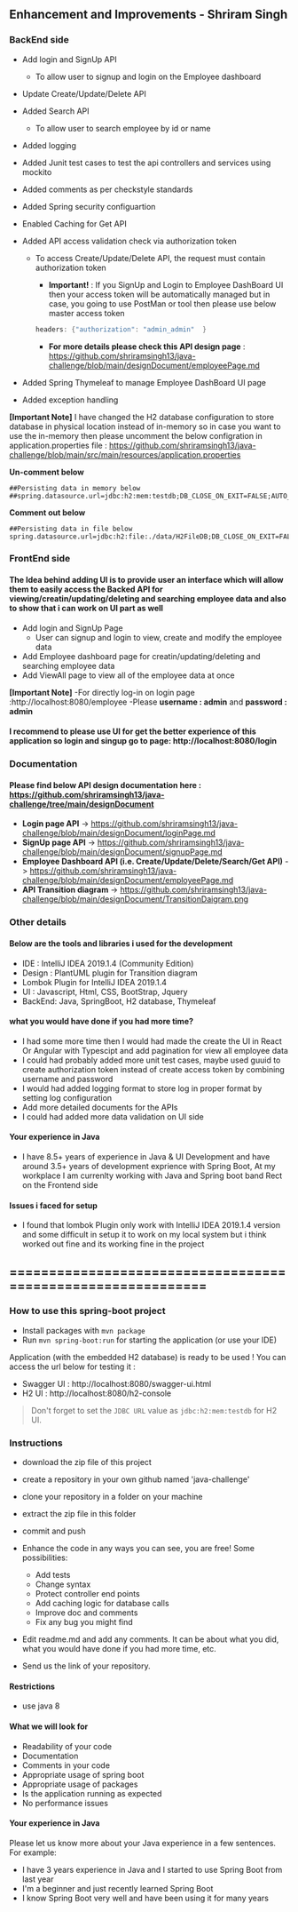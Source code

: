 ## Enhancement and Improvements - Shriram Singh
### BackEnd side 
- Add login and SignUp API
  - To allow user to signup and login on the Employee dashboard
- Update Create/Update/Delete API
- Added Search API
  - To allow user to search employee by id or name
- Added logging 
- Added Junit test cases to test the api controllers and services using mockito
- Added comments as per checkstyle standards
- Added Spring security configuartion
- Enabled Caching for Get API
- Added API access validation check via authorization token
  - To access Create/Update/Delete API, the request must contain authorization token
    - **Important!** : If you SignUp and Login to Employee DashBoard UI then your access token will be automatically managed
     but in case, you going to use PostMan or tool then please use below master access token

     ```java
     headers: {"authorization": "admin_admin"  }
     ```
     - **For more details please check this API design page** : https://github.com/shriramsingh13/java-challenge/blob/main/designDocument/employeePage.md
     
- Added Spring Thymeleaf to manage Employee DashBoard UI page
- Added exception handling

**[Important Note]**
I have changed the H2 database configuration to store database in physical location instead of in-memory so in case you want to use the in-memory then please uncomment the below configration in application.properties file : https://github.com/shriramsingh13/java-challenge/blob/main/src/main/resources/application.properties

**Un-comment below**
```text
##Persisting data in memory below
##spring.datasource.url=jdbc:h2:mem:testdb;DB_CLOSE_ON_EXIT=FALSE;AUTO_RECONNECT=TRUE
```

**Comment out below**
```text
##Persisting data in file below
spring.datasource.url=jdbc:h2:file:./data/H2FileDB;DB_CLOSE_ON_EXIT=FALSE;AUTO_RECONNECT=TRUE
```

### FrontEnd side 

#### The Idea behind adding UI is to provide user an interface which will allow them to easily access the Backed API for viewing/creatin/updating/deleting and searching employee data and also to show that i can work on UI part as well
- Add login and SignUp Page
  - User can signup and login to view, create and modify the employee data
- Add Employee dashboard page for creatin/updating/deleting and searching employee data
- Add ViewAll page to view all of the employee data at once

**[Important Note]**
-For directly log-in on login page :http://localhost:8080/employee 
-Please **username : admin** and **password : admin**

#### I recommend to please use UI for get the better experience of this application so login and singup go to page: http://localhost:8080/login  

### Documentation

#### Please find below API design documentation here : https://github.com/shriramsingh13/java-challenge/tree/main/designDocument
- **Login page API** -> https://github.com/shriramsingh13/java-challenge/blob/main/designDocument/loginPage.md
- **SignUp page API** -> https://github.com/shriramsingh13/java-challenge/blob/main/designDocument/signupPage.md
- **Employee Dashboard API (i.e. Create/Update/Delete/Search/Get API)** -> https://github.com/shriramsingh13/java-challenge/blob/main/designDocument/employeePage.md
- **API Transition diagram** -> https://github.com/shriramsingh13/java-challenge/blob/main/designDocument/TransitionDaigram.png

### Other details

#### Below are the tools and libraries i used for the development
- IDE : IntelliJ IDEA 2019.1.4 (Community Edition)
- Design : PlantUML plugin for Transition diagram
- Lombok Plugin for IntelliJ IDEA 2019.1.4 
- UI : Javascript, Html, CSS, BootStrap, Jquery
- BackEnd: Java, SpringBoot, H2 database, Thymeleaf

#### what you would have done if you had more time?
- I had some more time then I would had made the create the UI in React Or Angular with Typescipt and add pagination for view all employee data
- I could had probably added more unit test cases, maybe used guuid to create authorization token instead of create access token by combining username and password
- I would had added logging format to store log in proper format by setting log configuration
- Add more detailed documents for the APIs
- I could had added more data validation on UI side

#### Your experience in Java
- I have 8.5+ years of experience in Java & UI Development and have around 3.5+ years of development exprience with Spring Boot, At my workplace I am currenlty working with Java and Spring boot band Rect on the Frontend side

#### Issues i faced for setup
- I found that lombok Plugin only work with IntelliJ IDEA 2019.1.4 version and some difficult in setup it to work on my local system but i think worked out fine and its working fine in the project 

## ============================================================ ##

### How to use this spring-boot project

- Install packages with `mvn package`
- Run `mvn spring-boot:run` for starting the application (or use your IDE)

Application (with the embedded H2 database) is ready to be used ! You can access the url below for testing it :

- Swagger UI : http://localhost:8080/swagger-ui.html
- H2 UI : http://localhost:8080/h2-console

> Don't forget to set the `JDBC URL` value as `jdbc:h2:mem:testdb` for H2 UI.



### Instructions

- download the zip file of this project
- create a repository in your own github named 'java-challenge'
- clone your repository in a folder on your machine
- extract the zip file in this folder
- commit and push

- Enhance the code in any ways you can see, you are free! Some possibilities:
  - Add tests
  - Change syntax
  - Protect controller end points
  - Add caching logic for database calls
  - Improve doc and comments
  - Fix any bug you might find
- Edit readme.md and add any comments. It can be about what you did, what you would have done if you had more time, etc.
- Send us the link of your repository.

#### Restrictions
- use java 8


#### What we will look for
- Readability of your code
- Documentation
- Comments in your code 
- Appropriate usage of spring boot
- Appropriate usage of packages
- Is the application running as expected
- No performance issues

#### Your experience in Java

Please let us know more about your Java experience in a few sentences. For example:

- I have 3 years experience in Java and I started to use Spring Boot from last year
- I'm a beginner and just recently learned Spring Boot
- I know Spring Boot very well and have been using it for many years
